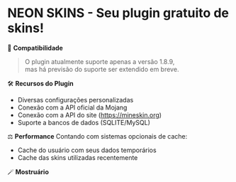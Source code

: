 # NEON SKINS - Seu plugin gratuito de skins!

🧪 **Compatibilidade**
  > O plugin atualmente suporte apenas a versão 1.8.9,
  > <br>mas há previsão do suporte ser extendido em breve.</br>

🛠 **Recursos do Plugin**
- Diversas configurações personalizadas
- Conexão com a API oficial da Mojang
- Conexão com a API do site (https://mineskin.org)
- Suporte a bancos de dados (SQLITE/MySQL)

⚖️ **Performance**
  Contando com sistemas opcionais de cache:
  - Cache do usuário com seus dados temporários
  - Cache das skins utilizadas recentemente

🪄 **Mostruário**


